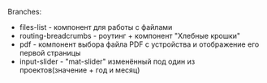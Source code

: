 Branches:
* files-list - компонент для работы с файлами
* routing-breadcrumbs - роутинг + компонент "Хлебные крошки"
* pdf - компонент выбора файла PDF с устройства и отображение его первой страницы
* input-slider - "mat-slider" изменённый под один из проектов(значение + год и месяц)
